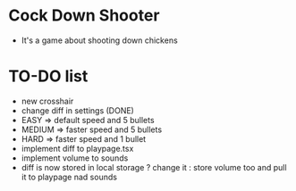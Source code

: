 # Cock Down Shooter  
- It's a game about shooting down chickens



# TO-DO list
- new crosshair
- change diff in settings (DONE)
- EASY => default speed and 5 bullets
- MEDIUM => faster speed and 5 bullets
- HARD => faster speed and 1 bullet
- implement diff to playpage.tsx
- implement volume to sounds
- diff is now stored in local storage ? change it : store volume too and pull it to playpage nad sounds